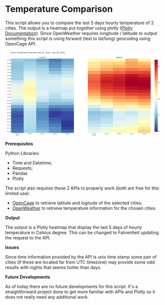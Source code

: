 # Temperature Comparison

This script allows you to compare the last 5 days hourly temperature of 2 cities. The output is a heatmap put together using plotly (<a href="https://plotly.com/python/heatmaps/">Plotly Documentation</a>). Since OpenWeather requires longitude / latitude to output something this script is using forward (text to lat/long) geocoding using OpenCage API.

<img src="https://raw.githubusercontent.com/FilippoGalanti/Temperature_Comparison/master/Temperature%20Comparison.PNG" alt="Output Example">

<b>Prerequisites</b>

Python Libraries:

 <ul>
  <li>Time and Datetime;</li>
  <li>Requests;</li>
  <li>Pandas</li>
  <li>Plotly</li>
</ul>

The script also requires these 2 APIs to properly work (both are free for this limited use):

<ul>
  <li><a href="https://opencagedata.com/api#intro">OpenCage</a> to retrieve latitute and logitude of the selected cities;</li>
  <li><a href="https://openweathermap.org/api/one-call-api#history">OpenWeather</a> to retrieve temperature information for the chosen cities.</li>
</ul>

<b>Output</b>

The output is a Plotly heatmap that display the last 5 days of hourly temperature in Celsius degree. This can be changed to Fahrenheit updating the request to the API.

<b>Issues</b>

Since time information provided by the API is unix time stamp some pair of cities (if these are located far from UTC timezone) may provide some odd results with nights that seems hotter than days.

<b>Future Developments</b>

As of today there are no future developments for this script. It's a straightforward project done to get more familiar with APIs and Plotly so it does not really need any additional work.
